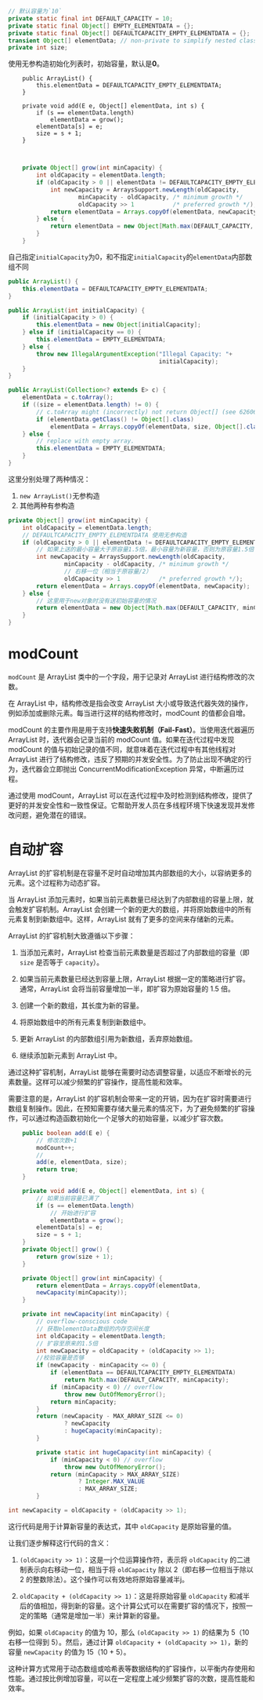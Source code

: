```java
// 默认容量为`10`
private static final int DEFAULT_CAPACITY = 10; 
private static final Object[] EMPTY_ELEMENTDATA = {};
private static final Object[] DEFAULTCAPACITY_EMPTY_ELEMENTDATA = {};
transient Object[] elementData; // non-private to simplify nested class access
private int size;
```

使用无参构造初始化列表时，初始容量，默认是**0**。
```java{2}
    public ArrayList() {
        this.elementData = DEFAULTCAPACITY_EMPTY_ELEMENTDATA;
    }
```

```java{1,3}
    private void add(E e, Object[] elementData, int s) {
        if (s == elementData.length)
            elementData = grow();
        elementData[s] = e;
        size = s + 1;
    }
```

```
```
```
```
```java
    private Object[] grow(int minCapacity) {
        int oldCapacity = elementData.length;
        if (oldCapacity > 0 || elementData != DEFAULTCAPACITY_EMPTY_ELEMENTDATA) {// [!code highlight]
            int newCapacity = ArraysSupport.newLength(oldCapacity,
                    minCapacity - oldCapacity, /* minimum growth */
                    oldCapacity >> 1           /* preferred growth */);
            return elementData = Arrays.copyOf(elementData, newCapacity);
        } else {
            return elementData = new Object[Math.max(DEFAULT_CAPACITY, minCapacity)]; // [!code highlight]
        }
    }

```
自己指定`initialCapacity`为0，和不指定`initialCapacity`的`elementData`内部数组不同

```java
public ArrayList() {
	this.elementData = DEFAULTCAPACITY_EMPTY_ELEMENTDATA;
}

public ArrayList(int initialCapacity) {
	if (initialCapacity > 0) {
		this.elementData = new Object[initialCapacity];
	} else if (initialCapacity == 0) {
		this.elementData = EMPTY_ELEMENTDATA;
	} else {
		throw new IllegalArgumentException("Illegal Capacity: "+
										   initialCapacity);
	}
}

public ArrayList(Collection<? extends E> c) {
	elementData = c.toArray();
	if ((size = elementData.length) != 0) {
		// c.toArray might (incorrectly) not return Object[] (see 6260652)
		if (elementData.getClass() != Object[].class)
			elementData = Arrays.copyOf(elementData, size, Object[].class);
	} else {
		// replace with empty array.
		this.elementData = EMPTY_ELEMENTDATA;
	}
}

```

这里分别处理了两种情况：
1. `new ArrayList()`无参构造
2. 其他两种有参构造
```java
private Object[] grow(int minCapacity) {
	int oldCapacity = elementData.length;
	// DEFAULTCAPACITY_EMPTY_ELEMENTDATA 使用无参构造
	if (oldCapacity > 0 || elementData != DEFAULTCAPACITY_EMPTY_ELEMENTDATA) {
		// 如果上送的最小容量大于原容量1.5倍，最小容量为新容量，否则为原容量1.5倍
		int newCapacity = ArraysSupport.newLength(oldCapacity,
				minCapacity - oldCapacity, /* minimum growth */
				// 右移一位（相当于原容量/2）
				oldCapacity >> 1           /* preferred growth */);
		return elementData = Arrays.copyOf(elementData, newCapacity);
	} else {
		// 这里用于new对象时没有送初始容量的情况
		return elementData = new Object[Math.max(DEFAULT_CAPACITY, minCapacity)];
	}
}

```

# modCount
`modCount` 是 ArrayList 类中的一个字段，用于记录对 ArrayList 进行结构修改的次数。

在 ArrayList 中，结构修改是指会改变 ArrayList 大小或导致迭代器失效的操作，例如添加或删除元素。每当进行这样的结构修改时，modCount 的值都会自增。

modCount 的主要作用是用于支持**快速失败机制（Fail-Fast）**。当使用迭代器遍历 ArrayList 时，迭代器会记录当前的 modCount 值。如果在迭代过程中发现 modCount 的值与初始记录的值不同，就意味着在迭代过程中有其他线程对 ArrayList 进行了结构修改，违反了预期的并发安全性。为了防止出现不确定的行为，迭代器会立即抛出 ConcurrentModificationException 异常，中断遍历过程。

通过使用 modCount，ArrayList 可以在迭代过程中及时检测到结构修改，提供了更好的并发安全性和一致性保证。它帮助开发人员在多线程环境下快速发现并发修改问题，避免潜在的错误。

# 自动扩容
ArrayList 的扩容机制是在容量不足时自动增加其内部数组的大小，以容纳更多的元素。这个过程称为动态扩容。

当 ArrayList 添加元素时，如果当前元素数量已经达到了内部数组的容量上限，就会触发扩容机制。ArrayList 会创建一个新的更大的数组，并将原始数组中的所有元素复制到新数组中。这样，ArrayList 就有了更多的空间来存储新的元素。

ArrayList 的扩容机制大致遵循以下步骤：

1. 当添加元素时，ArrayList 检查当前元素数量是否超过了内部数组的容量（即 `size` 是否等于 `capacity`）。

2. 如果当前元素数量已经达到容量上限，ArrayList 根据一定的策略进行扩容。通常，ArrayList 会将当前容量增加一半，即扩容为原始容量的 1.5 倍。

3. 创建一个新的数组，其长度为新的容量。

4. 将原始数组中的所有元素复制到新数组中。

5. 更新 ArrayList 的内部数组引用为新数组，丢弃原始数组。

6. 继续添加新元素到 ArrayList 中。

通过这种扩容机制，ArrayList 能够在需要时动态调整容量，以适应不断增长的元素数量。这样可以减少频繁的扩容操作，提高性能和效率。

需要注意的是，ArrayList 的扩容机制会带来一定的开销，因为在扩容时需要进行数组复制操作。因此，在预知需要存储大量元素的情况下，为了避免频繁的扩容操作，可以通过构造函数初始化一个足够大的初始容量，以减少扩容次数。

```java
    public boolean add(E e) {
        // 修改次数+1
        modCount++;
        //
        add(e, elementData, size);
        return true;
    }

    private void add(E e, Object[] elementData, int s) {
        // 如果当前容量已满了
        if (s == elementData.length)
            // 开始进行扩容
            elementData = grow();
        elementData[s] = e;
        size = s + 1;
    }
    private Object[] grow() {
        return grow(size + 1);
    }

    private Object[] grow(int minCapacity) {
        return elementData = Arrays.copyOf(elementData,
        newCapacity(minCapacity));
    }

    private int newCapacity(int minCapacity) {
        // overflow-conscious code
        // 获取elementData数组的内存空间长度
        int oldCapacity = elementData.length;
        // 扩容至原来的1.5倍
        int newCapacity = oldCapacity + (oldCapacity >> 1);
        //校验容量是否够
        if (newCapacity - minCapacity <= 0) {
            if (elementData == DEFAULTCAPACITY_EMPTY_ELEMENTDATA)
                return Math.max(DEFAULT_CAPACITY, minCapacity);
            if (minCapacity < 0) // overflow
                throw new OutOfMemoryError();
            return minCapacity;
        }
        return (newCapacity - MAX_ARRAY_SIZE <= 0)
                ? newCapacity
                : hugeCapacity(minCapacity);
        }

        private static int hugeCapacity(int minCapacity) {
            if (minCapacity < 0) // overflow
                throw new OutOfMemoryError();
            return (minCapacity > MAX_ARRAY_SIZE)
                    ? Integer.MAX_VALUE
                    : MAX_ARRAY_SIZE;
        }
```


```java
int newCapacity = oldCapacity + (oldCapacity >> 1);
```
这行代码是用于计算新容量的表达式，其中 `oldCapacity` 是原始容量的值。

让我们逐步解释这行代码的含义：

1. `(oldCapacity >> 1)`：这是一j个位运算操作符，表示将 `oldCapacity` 的二进制表示向右移动一位，相当于将 `oldCapacity` 除以 2（即右移一位相当于除以 2 的整数除法）。这个操作可以有效地将原始容量减半j。

2. `oldCapacity + (oldCapacity >> 1)`：这是将原始容量 `oldCapacity` 和减半后的值相加，得到新的容量。这个计算公式可以在需要扩容的情况下，按照一定的策略（通常是增加一半）来计算新的容量。

例如，如果 `oldCapacity` 的值为 10，那么 `(oldCapacity >> 1)` 的结果为 5（10 右移一位得到 5）。然后，通过计算 `oldCapacity + (oldCapacity >> 1)`，新的容量 `newCapacity` 的值为 15（10 + 5）。

这种计算方式常用于动态数组或哈希表等数据结构的扩容操作，以平衡内存使用和性能。通过按比例增加容量，可以在一定程度上减少频繁扩容的次数，提高性能和效率。

